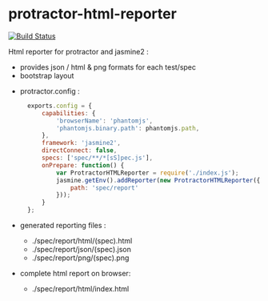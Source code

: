 # protractor-html-reporter

[![Build Status](https://travis-ci.org/cbragard/protractor-html-reporter.svg?branch=master)](https://travis-ci.org/cbragard/protractor-html-reporter)

Html reporter for protractor and jasmine2 :
  - provides json / html & png formats for each test/spec
  - bootstrap layout

* protractor.config :
  ```javascript
    exports.config = {
        capabilities: {
            'browserName': 'phantomjs',
            'phantomjs.binary.path': phantomjs.path,
        },
        framework: 'jasmine2',
        directConnect: false,
        specs: ['spec/**/*[sS]pec.js'],
        onPrepare: function() {
            var ProtractorHTMLReporter = require('./index.js');
            jasmine.getEnv().addReporter(new ProtractorHTMLReporter({
                path: 'spec/report'
            }));
        }
    };
  ```

* generated reporting files :
  * ./spec/report/html/(spec).html
  * ./spec/report/json/(spec).json
  * ./spec/report/png/(spec).png

* complete html report on browser:
  * ./spec/report/html/index.html

